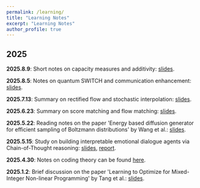 ```yaml
---
permalink: /learning/
title: "Learning Notes"
excerpt: "Learning Notes"
author_profile: true
---
```


##  2025
 
<!-- 
 <p><strong>2025.9.16</strong>: Research Proposal on using LLM agents for medical data cleaning: <a href="/notes/Research Proposal LLM agents for medical data cleaning.pdf">report</a>.</p> -->

<!--  
 <p><strong>2025.9.16</strong>: Brief survey on using LLM agents for medical data cleaning: <a href="/notes/Survey on LLM agents for medical data cleaning.pdf">report</a>.</p> -->


<p><strong>2025.8.9</strong>: Short notes on capacity measures and additivity: <a href="/notes/Short_notes_on_capacity_measures_and_additivity.pdf">slides</a>.</p>

<p><strong>2025.8.5</strong>: Notes on quantum SWITCH and communication enhancement: <a href="/notes/Quantum_SWITCH_for_Communication_Enhancement.pdf">slides</a>.</p>



<!-- <p><strong>2025.7.19</strong>: Playing around with diffusion models: <a href="/notes/fun with diffusion models.pptx">slides</a>.</p> -->


<p><strong>2025.7.13</strong>: Summary on rectified flow and stochastic interpolation: <a href="/notes/Rectified_flow_stochastic_interpolation.pdf">slides</a>.</p>

<p><strong>2025.6.23</strong>: Summary on score matching and flow matching: <a href="/notes/Score_matching_flow_matching.pdf">slides</a>.</p>

<p><strong>2025.5.22</strong>: Reading notes on the paper 'Energy based diffusion generator for efficient sampling of Boltzmann distributions' by Wang et al.: <a href="/notes/energy_based_diffusion.pdf">slides</a>.</p>

 
<p><strong>2025.5.15</strong>: Study on building interpretable emotional dialogue agents via Chain-of-Thought reasoning: <a href="/notes/Unified Emotional Intelligence using Chain of Thought.pptx">slides</a>, <a href="/notes/Unified Emotional Intelligence using Chain of Thought.pdf">report</a>.</p>
 


<p><strong>2025.4.30</strong>: Notes on coding theory can be found <a href="https://github.com/YaoSiqi2003/Notes-on-coding-theory">here</a>.</p>

<p><strong>2025.1.2</strong>: Brief discussion on the paper 'Learning to Optimize for Mixed-Integer Non-linear Programming' by Tang et al.: <a href="/notes/MINLP_Presentation.pdf">slides</a>.</p> 
 